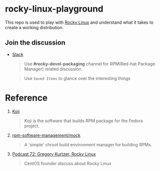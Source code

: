 # rocky-linux-playground

This repo is used to play with [Rocky Linux](https://github.com/rocky-linux/rocky) and understand what it takes to create a working distribution.


## Join the discussion

- [Slack](https://app.slack.com/client/T0YKGK200/C01HFJK8LFJ)

    > Use **#rocky-devel-packaging** channel for RPM(Red-hat Package Manager) related discussion.
    
    > Use `Saved Items` to glance over the interesting things


# Reference 

1. [Koji](https://fedoraproject.org/wiki/Koji)

    > Koji is the software that builds RPM package for the Fedora project.

2. [rpm-software-management/mock](https://github.com/rpm-software-management/mock)

    > A 'simple' chroot build environment manager for building RPMs.

3. [Podcast 72: Gregory Kurtzer, Rocky Linux](https://www.youtube.com/watch?v=KAmmZ1BvLe0)

    > CentOS founder discuss about Rocky Linux
